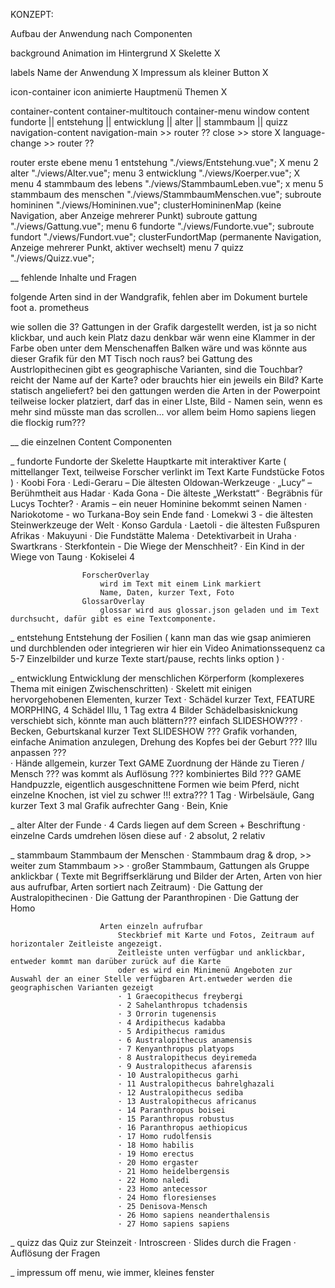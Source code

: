KONZEPT:

Aufbau der Anwendung nach Componenten


background          Animation im Hintergrund X
                        Skelette X


labels              Name der Anwendung X
                    Impressum als kleiner Button X


icon-container
    icon            animierte Hauptmenü Themen X


container-content
    container-multitouch
        container-menu
        window
            content
                fundorte  ||  entstehung  ||  entwicklung  ||  alter ||  stammbaum  ||  quizz  
                navigation-content
            navigation-main >> router ?? 
            close >> store X
            language-change >> router  ??


router
    erste ebene
        menu 1 entstehung                   "./views/Entstehung.vue";
X       menu 2 alter                        "./views/Alter.vue";
        menu 3 entwicklung                  "./views/Koerper.vue";
X       menu 4 stammbaum des lebens         "./views/StammbaumLeben.vue";
x       menu 5 stammbaum des menschen       "./views/StammbaumMenschen.vue";
               subroute homininen           "./views/Homininen.vue";
                    clusterHomininenMap (keine Navigation, aber Anzeige mehrerer Punkt)
               subroute gattung             "./views/Gattung.vue";
        menu 6 fundorte                     "./views/Fundorte.vue";
               subroute fundort             "./views/Fundort.vue";
                    clusterFundortMap (permanente Navigation, Anzeige mehrerer Punkt, aktiver wechselt)
        menu 7 quizz                        "./views/Quizz.vue";


__ fehlende Inhalte und Fragen

folgende Arten sind in der Wandgrafik, fehlen aber im Dokument
burtele foot
a. prometheus

wie sollen die 3? Gattungen in der Grafik dargestellt werden, ist ja so nicht klickbar, und auch kein Platz dazu
denkbar wär wenn eine Klammer in der Farbe oben unter dem Menschenaffen Balken wäre
und was könnte aus dieser Grafik für den MT Tisch noch raus?
bei Gattung des Austrlopithecinen gibt es geographische Varianten, sind die Touchbar? reicht der Name auf der Karte? oder brauchts hier ein jeweils ein Bild? Karte statisch angeliefert?
bei den gattungen werden die Arten in der Powerpoint teilweise locker platziert, darf das in einer LIste, Bild - Namen sein, wenn es mehr sind müsste man das scrollen...
vor allem beim Homo sapiens liegen die flockig rum???



__ die einzelnen Content Componenten



_ fundorte          Fundorte der Skelette Hauptkarte mit interaktiver Karte
                        ( mittellanger Text, teilweise Forscher verlinkt im Text Karte Fundstücke Fotos )
                        · Koobi Fora
                        · Ledi-Geraru – Die ältesten Oldowan-Werkzeuge
                        · „Lucy“ – Berühmtheit aus Hadar
                        · Kada Gona - Die älteste „Werkstatt“
                        · Begräbnis für Lucys Tochter?
                        · Aramis – ein neuer Hominine bekommt seinen Namen
                        · Nariokotome - wo Turkana-Boy sein Ende fand
                        · Lomekwi 3 - die ältesten Steinwerkzeuge der Welt
                        · Konso Gardula
                        · Laetoli - die ältesten Fußspuren Afrikas
                        · Makuyuni
                        · Die Fundstätte Malema
                        · Detektivarbeit in Uraha
                        · Swartkrans
                        · Sterkfontein - Die Wiege der Menschheit?
                        · Ein Kind in der Wiege von Taung
                        · Kokiselei 4

                    ForscherOverlay 
                        wird im Text mit einem Link markiert
                        Name, Daten, kurzer Text, Foto
                    GlossarOverlay
                        glossar wird aus glossar.json geladen und im Text durchsucht, dafür gibt es eine Textcomponente. 
                        


_ entstehung        Entstehung der Fosilien
                    ( kann man das wie gsap animieren und durchblenden oder integrieren wir hier ein Video
                    Animationssequenz ca 5-7 Einzelbilder und kurze Texte
                    start/pause, rechts links option )
                    · 


_ entwicklung       Entwicklung der menschlichen Körperform (komplexeres Thema mit einigen Zwischenschritten)
                    · Skelett mit einigen hervorgehobenen Elementen, kurzer Text
                        · Schädel
                            kurzer Text, FEATURE MORPHING, 4 Schädel Illu, 1 Tag extra
                            4 Bilder Schädelbasisknickung verschiebt sich, könnte man auch blättern??? einfach SLIDESHOW???
                        · Becken, Geburtskanal
                            kurzer Text
                            SLIDESHOW ??? Grafik vorhanden, einfache Animation anzulegen, Drehung des Kopfes bei der Geburt ??? Illu anpassen ???  
                        · Hände
                            allgemein, kurzer Text
                            GAME Zuordnung der Hände zu Tieren / Mensch ??? was kommt als Auflösung ??? kombiniertes Bild ???
                            GAME Handpuzzle, eigentlich ausgeschnittene Formen wie beim Pferd, nicht einzelne Knochen, ist viel zu schwer !!!  extra??? 1 Tag
                        · Wirbelsäule, Gang
                            kurzer Text
                            3 mal Grafik aufrechter Gang
                        · Bein, Knie


_ alter             Alter der Funde
                    · 4 Cards liegen auf dem Screen + Beschriftung
                    · einzelne Cards umdrehen lösen diese auf 
                    · 2 absolut, 2 relativ


_ stammbaum         Stammbaum der Menschen
                    · Stammbaum drag & drop, >> weiter zum Stammbaum >>
                    · großer Stammbaum, 
                        Gattungen als Gruppe anklickbar 
                            ( Texte mit Begriffserklärung und Bilder der Arten, Arten von hier aus aufrufbar, Arten sortiert nach Zeitraum)
                            · Die Gattung der Australopithecinen
                            · Die Gattung der Paranthropinen
                            · Die Gattung der Homo

                        Arten einzeln aufrufbar
                            Steckbrief mit Karte und Fotos, Zeitraum auf horizontaler Zeitleiste angezeigt.
                            Zeitleiste unten verfügbar und anklickbar, entweder kommt man darüber zurück auf die Karte
                            oder es wird ein Minimenü Angeboten zur Auswahl der an einer Stelle verfügbaren Art.entweder werden die geographischen Varianten gezeigt
                            · 1 Graecopithecus freybergi
                            · 2 Sahelanthropus tchadensis
                            · 3 Orrorin tugenensis
                            · 4 Ardipithecus kadabba
                            · 5 Ardipithecus ramidus
                            · 6 Australopithecus anamensis
                            · 7 Kenyanthropus platyops
                            · 8 Australopithecus deyiremeda
                            · 9 Australopithecus afarensis
                            · 10 Australopithecus garhi
                            · 11 Australopithecus bahrelghazali
                            · 12 Australopithecus sediba
                            · 13 Australopithecus africanus
                            · 14 Paranthropus boisei
                            · 15 Paranthropus robustus
                            · 16 Paranthropus aethiopicus
                            · 17 Homo rudolfensis
                            · 18 Homo habilis
                            · 19 Homo erectus
                            · 20 Homo ergaster
                            · 21 Homo heidelbergensis
                            · 22 Homo naledi
                            · 23 Homo antecessor
                            · 24 Homo floresienses
                            · 25 Denisova-Mensch
                            · 26 Homo sapiens neanderthalensis
                            · 27 Homo sapiens sapiens


_ quizz             das Quiz zur Steinzeit
                    · Introscreen
                    · Slides durch die Fragen
                    · Auflösung der Fragen


_ impressum         off menu, wie immer, kleines fenster